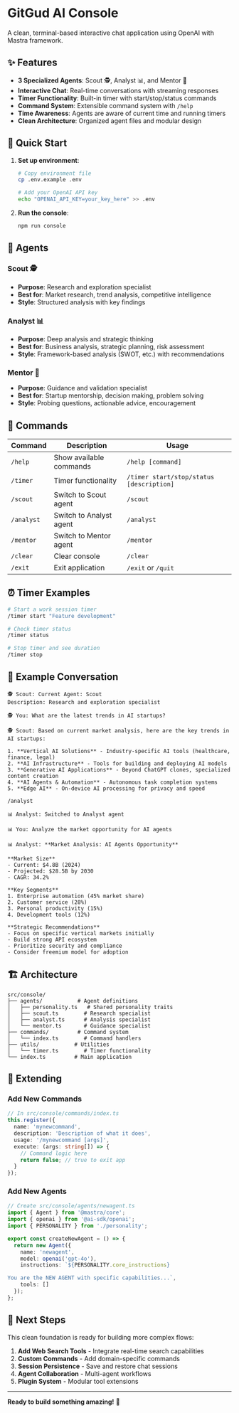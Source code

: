 # GitGud AI Console

A clean, terminal-based interactive chat application using OpenAI with Mastra framework.

## ✨ Features

- **3 Specialized Agents**: Scout 🕵️, Analyst 📊, and Mentor 🧭
- **Interactive Chat**: Real-time conversations with streaming responses
- **Timer Functionality**: Built-in timer with start/stop/status commands
- **Command System**: Extensible command system with `/help`
- **Time Awareness**: Agents are aware of current time and running timers
- **Clean Architecture**: Organized agent files and modular design

## 🚀 Quick Start

1. **Set up environment**:
   ```bash
   # Copy environment file
   cp .env.example .env

   # Add your OpenAI API key
   echo "OPENAI_API_KEY=your_key_here" >> .env
   ```

2. **Run the console**:
   ```bash
   npm run console
   ```

## 🤖 Agents

### Scout 🕵️
- **Purpose**: Research and exploration specialist
- **Best for**: Market research, trend analysis, competitive intelligence
- **Style**: Structured analysis with key findings

### Analyst 📊
- **Purpose**: Deep analysis and strategic thinking
- **Best for**: Business analysis, strategic planning, risk assessment
- **Style**: Framework-based analysis (SWOT, etc.) with recommendations

### Mentor 🧭
- **Purpose**: Guidance and validation specialist
- **Best for**: Startup mentorship, decision making, problem solving
- **Style**: Probing questions, actionable advice, encouragement

## 🔧 Commands

| Command | Description | Usage |
|---------|-------------|-------|
| `/help` | Show available commands | `/help [command]` |
| `/timer` | Timer functionality | `/timer start/stop/status [description]` |
| `/scout` | Switch to Scout agent | `/scout` |
| `/analyst` | Switch to Analyst agent | `/analyst` |
| `/mentor` | Switch to Mentor agent | `/mentor` |
| `/clear` | Clear console | `/clear` |
| `/exit` | Exit application | `/exit` or `/quit` |

## ⏰ Timer Examples

```bash
# Start a work session timer
/timer start "Feature development"

# Check timer status
/timer status

# Stop timer and see duration
/timer stop
```

## 💬 Example Conversation

```
🕵️ Scout: Current Agent: Scout
Description: Research and exploration specialist

🕵️ You: What are the latest trends in AI startups?

🕵️ Scout: Based on current market analysis, here are the key trends in AI startups:

1. **Vertical AI Solutions** - Industry-specific AI tools (healthcare, finance, legal)
2. **AI Infrastructure** - Tools for building and deploying AI models
3. **Generative AI Applications** - Beyond ChatGPT clones, specialized content creation
4. **AI Agents & Automation** - Autonomous task completion systems
5. **Edge AI** - On-device AI processing for privacy and speed

/analyst

📊 Analyst: Switched to Analyst agent

📊 You: Analyze the market opportunity for AI agents

📊 Analyst: **Market Analysis: AI Agents Opportunity**

**Market Size**
- Current: $4.8B (2024)
- Projected: $28.5B by 2030
- CAGR: 34.2%

**Key Segments**
1. Enterprise automation (45% market share)
2. Customer service (28%)
3. Personal productivity (15%)
4. Development tools (12%)

**Strategic Recommendations**
- Focus on specific vertical markets initially
- Build strong API ecosystem
- Prioritize security and compliance
- Consider freemium model for adoption
```

## 🏗️ Architecture

```
src/console/
├── agents/           # Agent definitions
│   ├── personality.ts   # Shared personality traits
│   ├── scout.ts        # Research specialist
│   ├── analyst.ts      # Analysis specialist
│   └── mentor.ts       # Guidance specialist
├── commands/         # Command system
│   └── index.ts        # Command handlers
├── utils/           # Utilities
│   └── timer.ts        # Timer functionality
└── index.ts         # Main application
```

## 🔧 Extending

### Add New Commands

```typescript
// In src/console/commands/index.ts
this.register({
  name: 'mynewcommand',
  description: 'Description of what it does',
  usage: '/mynewcommand [args]',
  execute: (args: string[]) => {
    // Command logic here
    return false; // true to exit app
  }
});
```

### Add New Agents

```typescript
// Create src/console/agents/newagent.ts
import { Agent } from '@mastra/core';
import { openai } from '@ai-sdk/openai';
import { PERSONALITY } from './personality';

export const createNewAgent = () => {
  return new Agent({
    name: 'newagent',
    model: openai('gpt-4o'),
    instructions: `${PERSONALITY.core_instructions}

You are the NEW AGENT with specific capabilities...`,
    tools: []
  });
};
```

## 🎯 Next Steps

This clean foundation is ready for building more complex flows:

1. **Add Web Search Tools** - Integrate real-time search capabilities
2. **Custom Commands** - Add domain-specific commands
3. **Session Persistence** - Save and restore chat sessions
4. **Agent Collaboration** - Multi-agent workflows
5. **Plugin System** - Modular tool extensions

---

**Ready to build something amazing!** 🚀